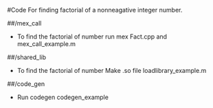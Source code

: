 #Code For finding factorial of a nonneagative integer number.


##/mex_call
* To find the factorial of number run mex Fact.cpp and mex_call_example.m 

##/shared_lib
* To find the factorial of number 
		Make .so file
		loadlibrary_example.m

##/code_gen
* Run codegen codegen_example

